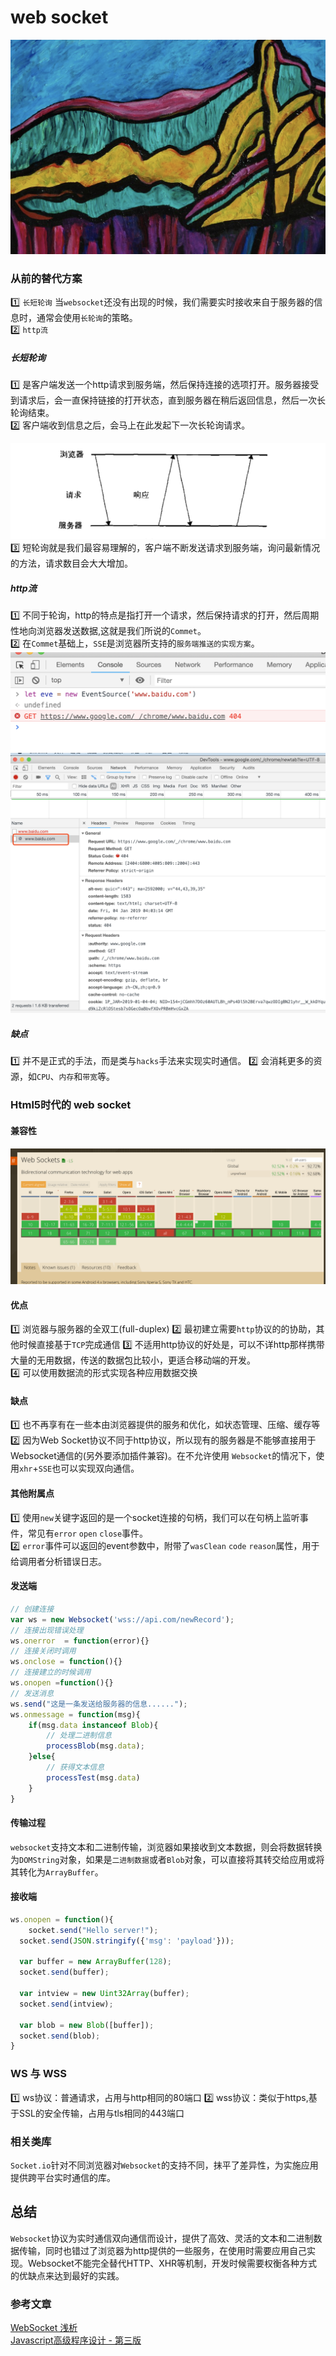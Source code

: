 # web socket
![](/blog_assets/websocket_cover.png)
### 从前的替代方案
1️⃣ `长短轮询` 
当`websocket`还没有出现的时候，我们需要实时接收来自于服务器的信息时，通常会使用`长轮询`的策略。  
2️⃣ `http流` 
##### 长短轮询
1️⃣ 是客户端发送一个http请求到服务端，然后保持连接的选项打开。服务器接受到请求后，会一直保持链接的打开状态，直到服务器在稍后返回信息，然后一次长轮询结束。   
2️⃣ 客户端收到信息之后，会马上在此发起下一次长轮询请求。 


![](/blog_assets/long_pull.png) 
3️⃣ 短轮询就是我们最容易理解的，客户端不断发送请求到服务端，询问最新情况的方法，请求数目会大大增加。  
##### http流 
1️⃣ 不同于轮询，http的特点是指打开一个请求，然后保持请求的打开，然后周期性地向浏览器发送数据,这就是我们所说的`Commet`。  
2️⃣ 在`Commet`基础上，`SSE`是浏览器所支持的`服务端推送的实现方案`。
![](/blog_assets/SSE_1.png)  
![](/blog_assets/SSE_2.png)    

##### 缺点
1️⃣ 并不是正式的手法，而是类与`hacks`手法来实现实时通信。
2️⃣ 会消耗更多的资源，如`CPU`、`内存`和`带宽`等。

### Html5时代的 web socket
#### 兼容性 
![](/blog_assets/websocket_capacity.png) 
#### 优点
1️⃣ 浏览器与服务器的全双工(full-duplex)
2️⃣ 最初建立需要`http`协议的的协助，其他时候直接基于`TCP`完成通信
3️⃣ 不适用http协议的好处是，可以不详http那样携带大量的无用数据，传送的数据包比较小，更适合移动端的开发。  
4️⃣ 可以使用数据流的形式实现各种应用数据交换  

#### 缺点
1️⃣ 也不再享有在一些本由浏览器提供的服务和优化，如状态管理、压缩、缓存等  
2️⃣ 因为Web Socket协议不同于http协议，所以现有的服务器是不能够直接用于Websocket通信的(另外要添加插件兼容)。在不允许使用 `Websocket`的情况下，使用`xhr`+`SSE`也可以实现双向通信。   

#### 其他附属点
1️⃣ 使用`new`关键字返回的是一个socket连接的句柄，我们可以在句柄上监听事件，常见有`error` `open` `close`事件。  
2️⃣ `error`事件可以返回的event参数中，附带了`wasClean` `code`  `reason`属性，用于给调用者分析错误日志。  

#### 发送端
```js
// 创建连接
var ws = new Websocket('wss://api.com/newRecord');
// 连接出现错误处理
ws.onerror  = function(error){}
// 连接关闭时调用
ws.onclose = function(){}
// 连接建立的时候调用
ws.onopen =function(){}
// 发送消息
ws.send("这是一条发送给服务器的信息......");
ws.onmessage = function(msg){
    if(msg.data instanceof Blob){
        // 处理二进制信息
        processBlob(msg.data);
    }else{
        // 获得文本信息
        processTest(msg.data)
    }
}
```
#### 传输过程
`websocket`支持文本和二进制传输，浏览器如果接收到文本数据，则会将数据转换为`DOMString`对象，如果是`二进制数据`或者`Blob`对象，可以直接将其转交给应用或将其转化为`ArrayBuffer`。
#### 接收端
```js
ws.onopen = function(){
    socket.send("Hello server!"); 
  socket.send(JSON.stringify({'msg': 'payload'}));

  var buffer = new ArrayBuffer(128);
  socket.send(buffer);

  var intview = new Uint32Array(buffer);
  socket.send(intview);

  var blob = new Blob([buffer]);
  socket.send(blob); 
}
```
### WS 与 WSS 
1️⃣ ws协议：普通请求，占用与http相同的80端口
2️⃣ wss协议：类似于https,基于SSL的安全传输，占用与tls相同的443端口

### 相关类库
`Socket.io`针对不同浏览器对`Websocket`的支持不同，抹平了差异性，为实施应用提供跨平台实时通信的库。

## 总结
`Websocket`协议为实时通信双向通信而设计，提供了高效、灵活的文本和二进制数据传输，同时也错过了浏览器为http提供的一些服务，在使用时需要应用自己实现。Websocket不能完全替代HTTP、XHR等机制，开发时候需要权衡各种方式的优缺点来达到最好的实践。

### 参考文章
[WebSocket 浅析](https://juejin.im/entry/58bd0579128fe1007e5c62c7)  
[Javascript高级程序设计 - 第三版]()
